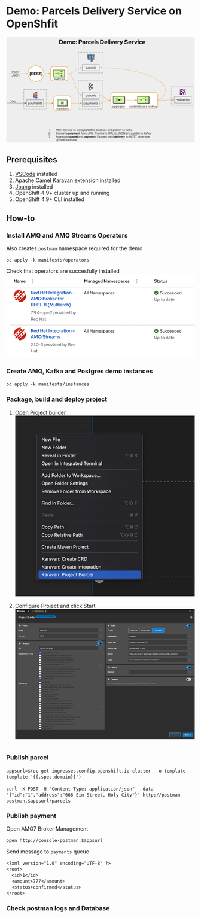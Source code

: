 # Demo: Parcels Delivery Service on OpenShfit

![Demo](parcels.png)

## Prerequisites

1. [VSCode](https://code.visualstudio.com/download)  installed
2. Apache Camel [Karavan](https://marketplace.visualstudio.com/items?itemName=camel-karavan.karavan) extension installed
3. [Jbang](https://www.jbang.dev/download/) installed
4. OpenShift 4.9+ cluster up and running
4. OpenShift 4.9+ CLI installed

## How-to
### Install AMQ and AMQ Streams Operators
Also creates `postman` namespace required for the demo
```
oc apply -k manifests/operators
```
Check that operators are succesfully installed
![operators](operators.png)

### Create AMQ, Kafka and Postgres demo instances 
```
oc apply -k manifests/instances
```

### Package, build and deploy project
1. Open Project builder
![builder](builder.png)

2. Configure Project and click Start
![deploy](deploy.png)
```

```

### Publish parcel
```
appsurl=$(oc get ingresses.config.openshift.io cluster  -o template --template '{{.spec.domain}}')

curl -X POST -H "Content-Type: application/json" --data '{"id":"1","address":"666 Sin Street, Holy City"}' http://postman-postman.$appsurl/parcels
```
### Publish payment
Open AMQ7 Broker Management 
```
open http://console-postman.$appsurl
```

Send message to `payments` queue
```
<?xml version="1.0" encoding="UTF-8" ?>
<root>
  <id>1</id>
  <amount>777</amount>
  <status>confirmed</status>  
</root>
```

### Check postman logs and Database
